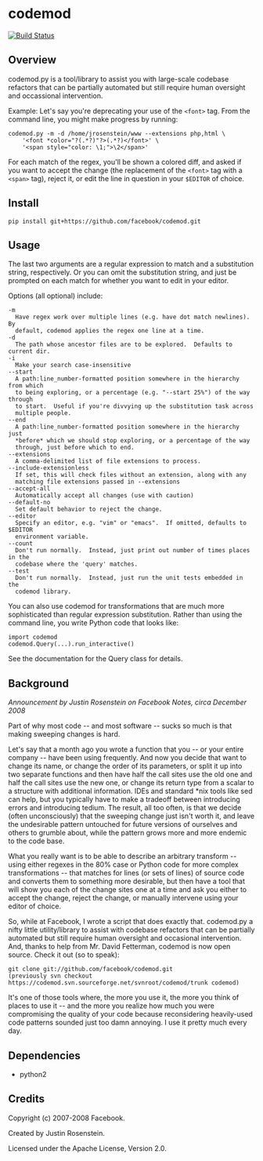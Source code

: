 codemod
=======

[![Build
Status](https://travis-ci.org/facebook/codemod.svg?branch=master)](https://travis-ci.org/facebook/codemod)

Overview
--------

codemod.py is a tool/library to assist you with large-scale codebase refactors that can be partially automated but still require human oversight and occassional intervention.

Example: Let's say you're deprecating your use of the `<font>` tag.  From the command line, you might make progress by running:

    codemod.py -m -d /home/jrosenstein/www --extensions php,html \
        '<font *color="?(.*?)"?>(.*?)</font>' \
        '<span style="color: \1;">\2</span>'

For each match of the regex, you'll be shown a colored diff, and asked if you want to accept the change (the replacement of the `<font>` tag with a `<span>` tag), reject it, or edit the line in question in your `$EDITOR` of choice.

Install
-------
`pip install git+https://github.com/facebook/codemod.git`

Usage
-----

The last two arguments are a regular expression to match and a substitution string, respectively.  Or you can omit the substitution string, and just be prompted on each match for whether you want to edit in your editor.

Options (all optional) include:

    -m
      Have regex work over multiple lines (e.g. have dot match newlines).  By
      default, codemod applies the regex one line at a time.
    -d
      The path whose ancestor files are to be explored.  Defaults to current dir.
    -i
      Make your search case-insensitive
    --start
      A path:line_number-formatted position somewhere in the hierarchy from which
      to being exploring, or a percentage (e.g. "--start 25%") of the way through
      to start.  Useful if you're divvying up the substitution task across
      multiple people.
    --end
      A path:line_number-formatted position somewhere in the hierarchy just
      *before* which we should stop exploring, or a percentage of the way
      through, just before which to end.
    --extensions
      A comma-delimited list of file extensions to process.
    --include-extensionless
      If set, this will check files without an extension, along with any
      matching file extensions passed in --extensions
    --accept-all
      Automatically accept all changes (use with caution)
    --default-no
      Set default behavior to reject the change.
    --editor
      Specify an editor, e.g. "vim" or "emacs".  If omitted, defaults to $EDITOR
      environment variable.
    --count
      Don't run normally.  Instead, just print out number of times places in the
      codebase where the 'query' matches.
    --test
      Don't run normally.  Instead, just run the unit tests embedded in the
      codemod library.

You can also use codemod for transformations that are much more sophisticated than regular expression substitution.  Rather than using the command line, you write Python code that looks like:

    import codemod
    codemod.Query(...).run_interactive()

See the documentation for the Query class for details.

Background
----------

*Announcement by Justin Rosenstein on Facebook Notes, circa December 2008*

Part of why most code -- and most software -- sucks so much is that making sweeping changes is hard.

Let's say that a month ago you wrote a function that you -- or your entire company -- have been using frequently. And now you decide that want to change its name, or change the order of its parameters, or split it up into two separate functions and then have half the call sites use the old one and half the call sites use the new one, or change its return type from a scalar to a structure with additional information. IDEs and standard \*nix tools like sed can help, but you typically have to make a tradeoff between introducing errors and introducing tedium. The result, all too often, is that we decide (often unconsciously) that the sweeping change just isn't worth it, and leave the undesirable pattern untouched for future versions of ourselves and others to grumble about, while the pattern grows more and more endemic to the code base.

What you really want is to be able to describe an arbitrary transform -- using either regexes in the 80% case or Python code for more complex transformations -- that matches for lines (or sets of lines) of source code and converts them to something more desirable, but then have a tool that will show you each of the change sites one at a time and ask you either to accept the change, reject the change, or manually intervene using your editor of choice.

So, while at Facebook, I wrote a script that does exactly that. codemod.py a nifty little utility/library to assist with codebase refactors that can be partially automated but still require human oversight and occasional intervention. And, thanks to help from Mr. David Fetterman, codemod is now open source. Check it out (so to speak):

    git clone git://github.com/facebook/codemod.git
    (previously svn checkout https://codemod.svn.sourceforge.net/svnroot/codemod/trunk codemod)

It's one of those tools where, the more you use it, the more you think of places to use it -- and the more you realize how much you were compromising the quality of your code because reconsidering heavily-used code patterns sounded just too damn annoying. I use it pretty much every day.

Dependencies
------------

* python2

Credits
-------

Copyright (c) 2007-2008 Facebook.

Created by Justin Rosenstein.

Licensed under the Apache License, Version 2.0.


